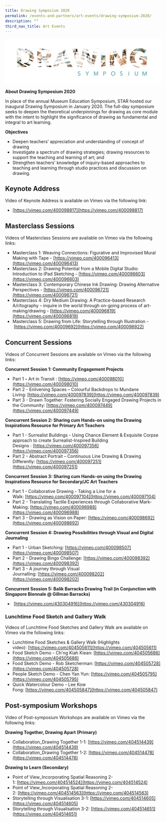 ```yaml
---
title: Drawing Symposium 2020
permalink: /events-and-partners/art-events/drawing-symposium-2020/
description: ""
third_nav_title: Art Events
---
```



![LogoGIFDarkBG](/images/logogiftransparent.gif)

**About Drawing Symposium 2020**

In place of the annual Museum Education Symposium, STAR hosted our inaugural Drawing Symposium in January 2020. The full-day symposium seeks to deepen the theoretical underpinnings for drawing as core module with the intent to highlight the significance of drawing as fundamental and integral to art learning.

**Objectives**  

*   Deepen teachers’ appreciation and understanding of concept of drawing
*   Investigate a spectrum of drawing strategies; drawing resources to support the teaching and learning of art; and
*   Strengthen teachers’ knowledge of inquiry-based approaches to teaching and learning through studio practices and discussion on drawing.

## Keynote Address


Video of Keynote Address is available on Vimeo via the following link:

*   [https://vimeo.com/400098817](https://vimeo.com/400098817)

## Masterclass Sessions


Videos of Masterclass Sessions are available on Vimeo via the following links:

*   Masterclass 1: Weaving Connections: Figurative and Improvised Mural Making with Tape - [https://vimeo.com/400096413](https://vimeo.com/400096413)
*   Masterclass 2: Drawing Potential from a Mobile Digital Studio: Introduction to iPad Sketching - [https://vimeo.com/400096603](https://vimeo.com/400096603)
*   Masterclass 3: Contemporary Chinese Ink Drawing: Drawing Alternative Perspectives - [https://vimeo.com/400096721](https://vimeo.com/400096721)
*   Masterclass 4: Dry Medium Drawing: A Practice-based Research A/r/tography – inquire in the world through on-going process of art-making/drawing - [https://vimeo.com/400096819](https://vimeo.com/400096819)
*   Masterclass 5: Drawing from Life: Storytelling through Illustration - [https://vimeo.com/40009692](https://vimeo.com/400096922)

## Concurrent Sessions

Videos of Concurrent Sessions are available on Vimeo via the following links:

**Concurrent Session 1: Community Engagement Projects**

*   Part 1 **\-** Art in Transit : [https://vimeo.com/400098010](https://vimeo.com/400098010)
*   Part 2 - Enlivening Spaces – Colourful Backdrops to Mundane Living: [https://vimeo.com/400097839](https://vimeo.com/400097839)
*   Part 3 - Drawn Together: Fostering Socially Engaged Drawing Projects in the Community: [https://vimeo.com/400097449](https://vimeo.com/400097449)

**Concurrent Session 2: Sharing cum Hands-on using the Drawing Inspirations Resource for Primary Art Teachers**  

*   Part 1 \- Surrealist Buildings - Using Chance Element & Exquisite Corpse approach to create Surrealist-Inspired Building Designs : [https://vimeo.com/400097356](https://vimeo.com/400097356)
*   Part 2 - Abstract Portrait – Continuous Line Drawing & Drawing Differently: [https://vimeo.com/400097251](https://vimeo.com/400097251)

**Concurrent Session 3: Sharing cum Hands-on using the Drawing Inspirations Resource for Secondary/JC Art Teachers**  

*   Part 1 \- Collaborative Drawing - Taking a Line for a Walk: [https://vimeo.com/400097104](https://vimeo.com/400097104)
*   Part 2 - Translating Tactile Experiences through Collaborative Mark-Making: [https://vimeo.com/400096988](https://vimeo.com/400096988)
*   Part 3 - Drawing as Vision on Paper: [https://vimeo.com/400098692](https://vimeo.com/400098692)

**Concurrent Session 4: Drawing Possibilities through Visual and Digital Journaling**

*   Part 1 \- Urban Sketching: [https://vimeo.com/400098507](https://vimeo.com/400098507)
*   Part 2 - Drawing Bingo Challenge: [https://vimeo.com/400098392](https://vimeo.com/400098392)
*   Part 3 - A journey through Visual Journalling: [https://vimeo.com/400098202](https://vimeo.com/400098202)

**Concurrent Session 5: Balik Barracks Drawing Trail (in Conjunction with Singapore Biennale @ Gillman Barracks)**

*    [https://vimeo.com/430304916](https://vimeo.com/430304916)

### Lunchtime Food Sketch and Gallery Walk


Videos of Lunchtime Food Sketches and Gallery Walk are available on Vimeo via the following links:

*   Lunchtime Food Sketches & Gallery Walk (Highlights video): [https://vimeo.com/404505611](https://vimeo.com/404505611)
*   Food Sketch Demo - Ch'ng Kiah Kiean: [https://vimeo.com/404505686](https://vimeo.com/404505686)
*   Food Sketch Demo - Rob Sketcherman: [https://vimeo.com/404505728](https://vimeo.com/404505728)
*   People Sketch Demo - Chen Yan Yun: [https://vimeo.com/404505795](https://vimeo.com/404505795)
*   Quick Watercolour Demo - Lee Kow Fong: [https://vimeo.com/404505847](https://vimeo.com/404505847)

## Post-symposium Workshops

Video of Post-symposium Workshops are available on Vimeo via the following links:

**Drawing Together, Drawing Apart (Primary)**

*   Collaboration\_Drawing Together 1-1: [https://vimeo.com/404514439](https://vimeo.com/404514439)
*   Collaboration\_Drawing Together 1-2: [https://vimeo.com/404514478](https://vimeo.com/404514478)

**Drawing to Learn (Secondary)**

*   Point of View\_Incorporating Spatial Reasoning 2-1: [https://vimeo.com/404514524](https://vimeo.com/404514524)
*   Point of View\_Incorporating Spatial Reasoning 2-2: [https://vimeo.com/404514563](https://vimeo.com/404514563)
*   Storytelling through Visualisation 3-1: [https://vimeo.com/404514605](https://vimeo.com/404514605)
*   Storytelling through Visualisation 3-2: [https://vimeo.com/404514651](https://vimeo.com/404514651)